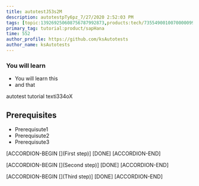 ```yaml
---
title: autotestJ53s2M
description: autotestpTy6pz_7/27/2020 2:52:03 PM
tags: [topic:139269250608756787992873,products:tech/73554900100700000996,tutorial:experience/advanced]
primary_tag: tutorial:product/sapHana
time: 552
author_profile: https://github.com/ksAutotests
author_name: ksAutotests
---
```

### You will learn
- You will learn this
- and that

autotest tutorial texti334oX

## Prerequisites
- Prerequisute1
- Prerequisute2
- Prerequisute3

[ACCORDION-BEGIN [](First step)]
[DONE]
[ACCORDION-END]

[ACCORDION-BEGIN [](Second step)]
[DONE]
[ACCORDION-END]

[ACCORDION-BEGIN [](Third step)]
[DONE]
[ACCORDION-END]

